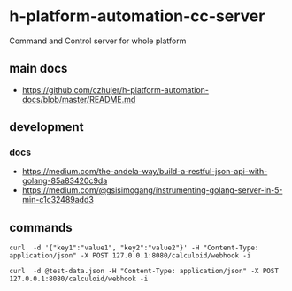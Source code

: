 # h-platform-automation-cc-server
Command and Control server for whole platform

## main docs 
- https://github.com/czhujer/h-platform-automation-docs/blob/master/README.md

## development

### docs
- https://medium.com/the-andela-way/build-a-restful-json-api-with-golang-85a83420c9da
- https://medium.com/@gsisimogang/instrumenting-golang-server-in-5-min-c1c32489add3

## commands
```
curl  -d '{"key1":"value1", "key2":"value2"}' -H "Content-Type: application/json" -X POST 127.0.0.1:8080/calculoid/webhook -i
```
```
curl  -d @test-data.json -H "Content-Type: application/json" -X POST 127.0.0.1:8080/calculoid/webhook -i
```
